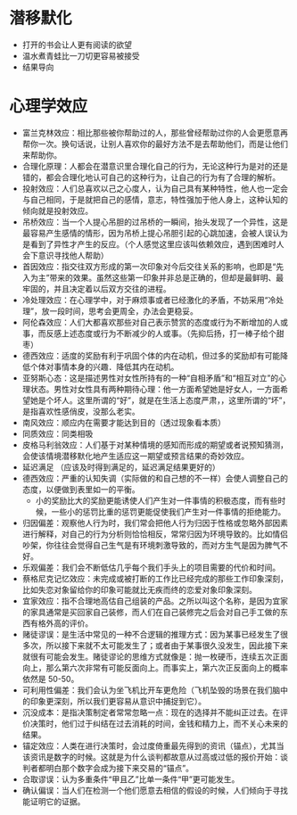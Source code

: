 # 潜移默化
- 打开的书会让人更有阅读的欲望
- 温水煮青蛙比一刀切更容易被接受
- 结果导向

# 心理学效应
- 富兰克林效应：相比那些被你帮助过的人，那些曾经帮助过你的人会更愿意再帮你一次。换句话说，让别人喜欢你的最好方法不是去帮助他们，而是让他们来帮助你。
- 合理化原理：人都会在潜意识里合理化自己的行为，无论这种行为是对的还是错的，都会合理化地认可自己的这种行为，让自己的行为有了合理的解析。
- 投射效应：人们总喜欢以己之心度人，认为自己具有某种特性，他人也一定会与自己相同，于是就把自己的感情，意志，特性强加于他人身上，这种认知的倾向就是投射效应。
- 吊桥效应：当一个人提心吊胆的过吊桥的一瞬间，抬头发现了一个异性，这是最容易产生感情的情形，因为吊桥上提心吊胆引起的心跳加速，会被人误认为是看到了异性才产生的反应。（个人感觉这里应该叫依赖效应，遇到困难时人会下意识寻找他人帮助）
- 首因效应：指交往双方形成的第一次印象对今后交往关系的影响，也即是“先入为主”带来的效果。虽然这些第一印象并非总是正确的，但却是最鲜明、最牢固的，并且决定着以后双方交往的进程。
- 冷处理效应：在心理学中，对于麻烦事或者已经激化的矛盾，不妨采用“冷处理”，放一段时间，思考会更周全，办法会更稳妥。
- 阿伦森效应：人们大都喜欢那些对自己表示赞赏的态度或行为不断增加的人或事，而反感上述态度或行为不断减少的人或事。（先抑后扬，打一棒子给个甜枣）
- 德西效应：适度的奖励有利于巩固个体的内在动机，但过多的奖励却有可能降低个体对事情本身的兴趣．降低其内在动机。
- 亚努斯心态：这是描述男性对女性所持有的一种“自相矛盾”和“相互对立”的心理状态。男性对女性具有两种期待心理：他一方面希望她是好女人，一方面希望她是个坏人。这里所谓的“好”，就是在生活上态度严肃，，这里所谓的“坏”，是指喜欢性感俏皮，没那么老实。
- 南风效应：顺应内在需要才能达到目的（透过现象看本质）
- 同质效应：同类相吸
- 皮格马利翁效应：人们基于对某种情境的感知而形成的期望或者说预知猜测，会使该情境潜移默化地产生适应这一期望或预言结果的奇妙效应。
- 延迟满足 （应该及时得到满足的，延迟满足结果更好的）
- 德西效应：严重的认知失调（实际做的和自己想的不一样）会使人调整自己的态度，以便做到表里如一的平衡。
  + 小的奖励比大的奖励更能诱使人们产生对一件事情的积极态度，而有些时候，一些小的惩罚比重的惩罚更能促使我们产生对一件事情的拒绝能力。
- 归因偏差：观察他人行为时，我们常会把他人行为归因于性格或忽略外部因素进行解释，对自己的行为分析则恰恰相反，常常归因为环境导致的。比如情侣吵架，你往往会觉得自己生气是有环境刺激导致的，而对方生气是因为脾气不好。
- 乐观偏差：我们会不断低估几乎每个我们手头上的项目需要的代价和时间。
- 蔡格尼克记忆效应：未完成或被打断的工作比已经完成的那些工作印象深刻，比如失恋对象留给你的印象可能就比无疾而终的恋爱对象印象深刻。
- 宜家效应：指不合理地高估自己组装的产品。之所以叫这个名称，是因为宜家的家具通常是买回家自己装修，而人们在自己装修完之后会对自己手工做的东西有格外高的评价。
- 赌徒谬误：是生活中常见的一种不合逻辑的推理方式：因为某事已经发生了很多次，所以接下来就不太可能发生了；或者由于某事很久没发生，因此接下来就很有可能会发生。赌徒谬论的思维方式就像是：抛一枚硬币，连续五次正面向上，那么第六次非常有可能反面向上。而事实上，第六次正反面向上的概率依然是 50-50。
- 可利用性偏差：我们会认为坐飞机比开车更危险（飞机坠毁的场景在我们脑中的印象更深刻，所以我们更容易从意识中捕捉到它）。
- 沉没成本： ​​​是指决策制定者常常忽略一点：现在的选择并不能纠正过去。在评价决策时，他们过于纠结在过去消耗的时间，金钱和精力上，而不关心未来的结果。
- 锚定效应：人类在进行决策时，会过度倚重最先得到的资讯（锚点），尤其当该资讯是数字的时候。这就是为什么谈判都故意从过高或过低的报价开始：谈判者都明白那个数字会成为接下来交易的“锚点”。
- 合取谬误：认为多重条件“甲且乙”比单一条件“甲”更可能发生。
- 确认偏误：当人们在检测一个他们愿意去相信的假设的时候，人们倾向于寻找能证明它的证据。
